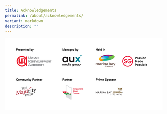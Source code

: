 ```yaml
---
title: Acknowledgements
permalink: /about/acknowledgements/
variant: markdown
description: ""
---
```

![](/images/MBSC2024_Acknowledgements.png)